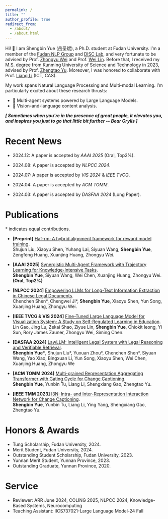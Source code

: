 ```yaml
---
permalink: /
title: ""
author_profile: true
redirect_from: 
  - /about/
  - /about.html
---
```


Hi! 👀 I am Shengbin Yue (岳圣斌), a Ph.D. student at Fudan University. I’m a member of the [Fudan NLP Group](https://nlp.fudan.edu.cn/nlpen/main.htm) and [DISC Lab](http://www.fudan-disc.com/), and very fortunate to be advised by Prof. [Zhongyu Wei](http://www.fudan-disc.com/people/zywei) and Prof. [Wei Lin](https://iics.fudan.edu.cn/41/d7/c33358a410071/page.htm). Before that, I received my M.S. degree from Kunming University of Science and Technology in 2023, advised by Prof. [Zhengtao Yu](https://xzy.kmust.edu.cn/info/1159/1311.htm). Moreover, I was honored to collaborate with Prof. [Liang Li](https://vipl.ict.ac.cn/people/lliang/) (ICT, CAS). 

My work spans Natural Language Processing and Multi-modal Learning. I’m particularly excited about these research thrusts:
* 🤖 Multi-agent systems powered by Large Language Models. 
* 📸 Vision-and-language content analysis.


***[ Sometimes when you're in the presence of great people, it elevates you, and inspires you just to go that little bit further -- Bear Grylls ]***


Recent News
======
* 2024.12: A paper is accepted by *AAAI 2025* (Oral, Top2%).

* 2024.08: A paper is accepted by *NLPCC 2024*.

* 2024.07: A paper is accepted by *VIS 2024* & *IEEE TVCG*.

* 2024.04: A paper is accepted by *ACM TOMM*.

* 2024.03: A paper is accepted by *DASFAA 2024* (Long Paper).



Publications
======
\* indicates equal contributions.
* **[Preprint]** [Haf-rm: A hybrid alignment framework for reward model training](https://arxiv.org/abs/2407.04185).  
  Shujun Liu, Xiaoyu Shen, Yuhang Lai, Siyuan Wang, **Shengbin Yue**, Zengfeng Huang, Xuanjing Huang, Zhongyu Wei.
  
* **[AAAI 2025]** [Synergistic Multi-Agent Framework with Trajectory Learning for Knowledge-Intensive Tasks](https://arxiv.org/abs/2407.09893).  
  **Shengbin Yue**, Siyuan Wang, Wei Chen, Xuanjing Huang, Zhongyu Wei. 
  **(Oral, Top2%)**  

* **[NLPCC 2024]** [Empowering LLMs for Long-Text Information Extraction in Chinese Legal Documents](https://link.springer.com/chapter/10.1007/978-981-97-9431-7_35).  
  Chenchen Shen\*, Chengwei Ji\*, **Shengbin Yue**, Xiaoyu Shen, Yun Song, Xuanjing Huang, Zhongyu Wei.   
  
* **[IEEE TVCG & VIS 2024]** [Fine-Tuned Large Language Model for Visualization System: A Study on Self-Regulated Learning in Education](https://ieeexplore.ieee.org/abstract/document/10670435).   
  Lin Gao, Jing Lu, Zekai Shao, Ziyue Lin, **Shengbin Yue**, Chiokit Ieong, Yi Sun, Rory James Zauner, Zhongyu Wei, Siming Chen.   

* **[DASFAA 2024]** [LawLLM: Intelligent Legal System with Legal Reasoning and Verifiable Retrieval](https://link.springer.com/chapter/10.1007/978-981-97-5569-1_19).  
  **Shengbin Yue\***, Shujun Liu\*, Yuxuan Zhou\*, Chenchen Shen\*, Siyuan Wang, Yao Xiao, Bingxuan Li, Yun Song, Xiaoyu Shen, Wei Chen, Xuanjing Huang, Zhongyu We
  
* **[ACM TOMM 2024]** [Multi-grained Representation Aggregating Transformer with Gating Cycle for Change Captioning](https://dl.acm.org/doi/abs/10.1145/3660346).  
  **Shengbin Yue**, Yunbin Tu, Liang Li, Shengxiang Gao, Zhengtao Yu.  

* **[IEEE TMM 2023]** [I3N: Intra- and Inter-Representation Interaction Network for Change Captioning](https://ieeexplore.ieee.org/abstract/document/10050818).  
  **Shengbin Yue**, Yunbin Tu, Liang Li, Ying Yang, Shengxiang Gao, Zhengtao Yu.  

Honors & Awards
======
* Tung Scholarship, Fudan University, 2024.
* Merit Student, Fudan University, 2024.
* Outstanding Student Scholarship, Fudan University, 2023.
* Yunnan Merit Student, Yunnan Province, 2023.
* Outstanding Graduate, Yunnan Province, 2020.
  
Service
======
* Reviewer: ARR June 2024, COLING 2025, NLPCC 2024, Knowledge-Based Systems, Neurocomputing
* Teaching Assistant: IICS737021-Large Language Model-24 Fall

